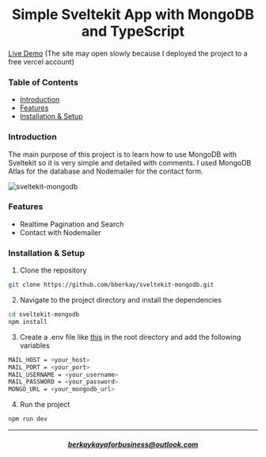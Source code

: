 <h1 align = "center">Simple Sveltekit App with MongoDB and TypeScript</h1>
<p><a href = "https://sveltekit-mongodb.vercel.app/">Live Demo</a> (The site may open slowly because I deployed the project to a free vercel account)</p>

<h3>Table of Contents</h3>
<ul>
  <li><a href="#introduction">Introduction</a></li>
  <li><a href="#features">Features</a></li>
  <li><a href="#installation--setup">Installation & Setup</a></li>
</ul>

<h3>Introduction</h3>
<p>The main purpose of this project is to learn how to use MongoDB with Sveltekit so it is very simple and detailed with comments.   
I used MongoDB Atlas for the database and Nodemailer for the contact form.</p> 
<img src="https://i.ibb.co/gtctgXY/sveltekit-mongodb-banner.jpg" alt="sveltekit-mongodb" border="0">

<h3>Features</h3>

- Realtime Pagination and Search
- Contact with Nodemailer

<h3>Installation & Setup</h3>

1. Clone the repository
```bash
git clone https://github.com/bberkay/sveltekit-mongodb.git
```
2. Navigate to the project directory and install the dependencies
```bash
cd sveltekit-mongodb
npm install
```
3. Create a .env file like <a href ="https://github.com/bberkay/sveltekit-mongodb/blob/main/.env.example">this</a> in the root directory and add the following variables
```bash
MAIL_HOST = <your_host>
MAIL_PORT = <your_port>
MAIL_USERNAME = <your_username>
MAIL_PASSWORD = <your_password>
MONGO_URL = <your_mongodb_url>
```
4. Run the project
```bash
npm run dev
```

<hr>
<h5 align="center"><a href="mailto:berkaykayaforbusiness@outlook.com">berkaykayaforbusiness@outlook.com</a></h5> 
